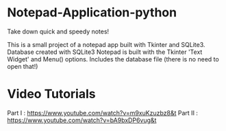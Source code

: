 # Notepad-Application-python
Take down quick and speedy notes!

This is a small project of a notepad app built with Tkinter and SQLite3. 
Database created with SQLite3
Notepad is built with the Tkinter 'Text Widget' and Menu() options.
Includes the database file (there is no need to open that!)

# Video Tutorials
Part I : https://www.youtube.com/watch?v=m9xuKzuzbz8&t
Part II : https://www.youtube.com/watch?v=bA9bxDP6vug&t

